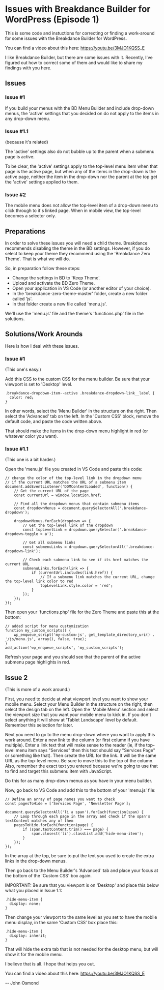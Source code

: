 # Issues with Breakdance Builder for WordPress (Episode 1)

This is some code and instuctions for correcting or finding a work-around for some issues with the Breakdance Builder for WordPress.

You can find a video about this here: https://youtu.be/3MJO1KQSS_E

I like Breakdance Builder, but there are some issues with it. Recently, I've figured out how to correct some of them and would like to share my findings with you here.

## Issues

### Issue #1

If you build your menus with the BD Menu Builder and include drop-down menus, the 'active' settings that you decided on do not apply to the items in any drop-down menu.

### Issue #1.1

(because it's related)

The 'active' settings also do not bubble up to the parent when a submenu page is active.

To be clear, the 'active' settings apply to the top-level menu item when that page is the active page, but when any of the items in the drop-down is the active page, neither the item in the drop-down nor the parent at the top get the 'active' settings applied to them.

### Issue #2

The mobile menu does not allow the top-level item of a drop-down menu to click through to it's linked page. When in mobile view, the top-level becomes a selector only.

## Preparations

In order to solve these issues you will need a child theme. Breakdance recommends disabling the theme in the BD settings. However, if you do select to keep your theme they recommend using the 'Breakdance Zero Theme'. That is what we will do.

So, in preparation follow these steps:
* Change the settings in BD to 'Keep Theme'.
* Upload and activate the BD Zero Theme.
* Open your application in VS Code (or another editor of your choice).
* In the 'breakdance-zero-theme-master' folder, create a new folder called 'js'.
* In that folder create a new file called 'menu.js'.

We'll use the 'menu.js' file and the theme's 'functions.php' file in the solutions.

## Solutions/Work Arounds

Here is how I deal with these issues.

### Issue #1

(This one's easy.)

Add this CSS to the custom CSS for the menu builder. Be sure that your viewport is set to 'Desktop' level.

```
.breakdance-dropdown-item--active .breakdance-dropdown-link__label {
  color: red;
}
```

In other words, select the 'Menu Builder' in the structure on the right. Then select the 'Advanced' tab on the left. In the 'Custom CSS' block, remove the default code, and paste the code written above.

That should make the items in the drop-down menu highlight in red (or whatever color you want).

### Issue #1.1 

(This one is a bit harder.)

Open the 'menu.js' file you created in VS Code and paste this code:

```
// change the color of the top-level link in the dropdown menu 
// if the current URL matches the URL of a submenu item
document.addEventListener('DOMContentLoaded', function() {
    // Get the current URL of the page
    const currentUrl = window.location.href;

    // Find all the dropdown menus that contain submenu items
    const dropdownMenus = document.querySelectorAll('.breakdance-dropdown');

    dropdownMenus.forEach(dropdown => {
        // Get the top-level link of the dropdown
        const topLevelLink = dropdown.querySelector('.breakdance-dropdown-toggle > a');
        
        // Get all submenu links
        const submenuLinks = dropdown.querySelectorAll('.breakdance-dropdown-link');

        // Check each submenu link to see if its href matches the current URL
        submenuLinks.forEach(link => {
            if (currentUrl.includes(link.href)) {
                // If a submenu link matches the current URL, change the top-level link color to red
                topLevelLink.style.color = 'red';
            }
        });
    });
});
```

Then open your 'functions.php' file for the Zero Theme and paste this at the bottom:

```
// added script for menu customization
function my_custom_scripts() {
    wp_enqueue_script('my-custom-js', get_template_directory_uri() . '/js/menu.js', array(), false, true);
}
add_action('wp_enqueue_scripts', 'my_custom_scripts');
```

Refresh your page and you should see that the parent of the active submenu page highlights in red.

## Issue 2

(This is more of a work around.)

First, you need to decide at what viewport level you want to show your mobile menu. Select your Menu Builder in the structure on the right, then select the design tab on the left. Open the 'Mobile Menu' section and select the viewport size that you want your mobile menu to kick in. If you don't select anything it will show at 'Tablet Landscape' level by default. Remember this selection for later.

Next you need to go to the menu drop-down where you want to apply this work around. Enter a new link to the column (or first column if you have multiple). Enter a link text that will make sense to the reader (ie, if the top-level menu item says "Services" then this text should say "Services Page" or something like that). Then create the URL for the link. It will be the same URL as the top-level menu. Be sure to move this to the top of the column. Also, remember the exact text you entered because we're going to use that to find and target this submenu item with JavaScript.

Do this for as many drop-down menus as you have in your menu builder.

Now, go back to VS Code and add this to the bottom of your 'menu.js' file:

```
// Define an array of page names you want to check
const pagesToHide = ['Services Page', 'Newsletter Page'];

document.querySelectorAll('li a span').forEach(function(span) {
    // Loop through each page in the array and check if the span's textContent matches any of them
    pagesToHide.forEach(function(page) {
        if (span.textContent.trim() === page) {
            span.closest('li').classList.add('hide-menu-item');
        }
    });
});
```

In the array at the top, be sure to put the text you used to create the extra links in the drop-down menus.

Then go back to the Menu Builder's 'Advanced' tab and place your focus at the bottom of the 'Custom CSS' box again. 

IMPORTANT: Be sure that you viewport is on 'Desktop' and place this below what you placed in Issue 1.1:

```
.hide-menu-item {
  display: none;
}
```

Then change your viewport to the same level as you set to have the mobile menu display, in the same 'Custom CSS' box place this:

```
.hide-menu-item {
  display: inherit;
}
```

That will hide the extra tab that is not needed for the desktop menu, but will show it for the mobile menu.

I believe that is all. I hope that helps you out.

You can find a video about this here: https://youtu.be/3MJO1KQSS_E

-- John Osmond

